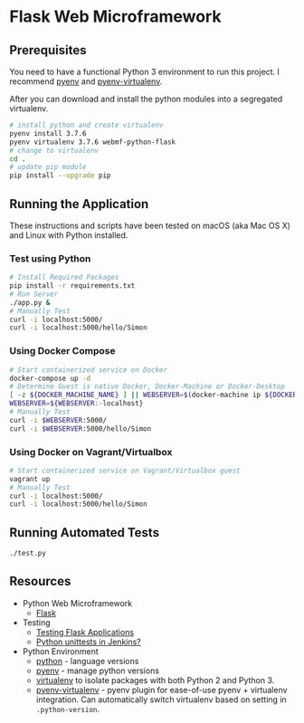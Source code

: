 # **Flask Web Microframework**

## **Prerequisites**

You need to have a functional Python 3 environment to run this project. I recommend [pyenv](https://github.com/pyenv/pyenv) and [pyenv-virtualenv](https://github.com/pyenv/pyenv-virtualenv). 

After you can download and install the python modules into a segregated virtualenv.

```bash
# install python and create virtualenv
pyenv install 3.7.6
pyenv virtualenv 3.7.6 webmf-python-flask
# change to virtualenv
cd .
# update pip module
pip install --upgrade pip
```

## **Running the Application**

These instructions and scripts have been tested on macOS (aka Mac OS X) and Linux with Python installed.

### **Test using Python**

```bash
# Install Required Packages
pip install -r requirements.txt
# Run Server
./app.py &
# Manually Test
curl -i localhost:5000/
curl -i localhost:5000/hello/Simon
```

### **Using Docker Compose**

```bash
# Start containerized service on Docker
docker-compose up -d
# Determine Guest is native Docker, Docker-Machine or Docker-Desktop
[ -z ${DOCKER_MACHINE_NAME} ] || WEBSERVER=$(docker-machine ip ${DOCKER_MACHINE_NAME})
WEBSERVER=${WEBSERVER:-localhost}
# Manually Test
curl -i $WEBSERVER:5000/
curl -i $WEBSERVER:5000/hello/Simon
```

### **Using Docker on Vagrant/Virtualbox**

```bash
# Start containerized service on Vagrant/Virtualbox guest
vagrant up
# Manually Test
curl -i localhost:5000/
curl -i localhost:5000/hello/Simon
```

## **Running Automated Tests**

```bash
./test.py
```

## Resources

* Python Web Microframework
    * [Flask](http://flask.pocoo.org/)
* Testing
    * [Testing Flask Applications](http://flask.pocoo.org/docs/1.0/testing/)
    * [Python unittests in Jenkins?](https://stackoverflow.com/questions/11241781/python-unittests-in-jenkins)
* Python Environment
    * [python](https://www.python.org/) - language versions
    * [pyenv](https://github.com/pyenv/pyenv) - manage python versions
    * [virtualenv](https://virtualenv.pypa.io) to isolate packages with both Python 2 and Python 3.
    * [pyenv-virtualenv](https://github.com/pyenv/pyenv-virtualenv) - pyenv plugin for ease-of-use pyenv + virtualenv integration.  Can automatically switch virtualenv based on setting in `.python-version`.